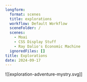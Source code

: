 ```yaml
---
longform:
  format: scenes
  title: explorations
  workflow: Default Workflow
  sceneFolder: /
  scenes:
    - Moai
    - CSS Display Stuff
    - Ray Dalio's Economic Machine
  ignoredFiles: []
title: Explorations
date: 2024-09-17
---
```

![[exploration-adventure-mystry.svg]]